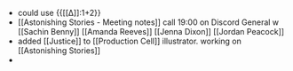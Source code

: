 - could use  {{[[∆]]:1+2}}
- [[Astonishing Stories -  Meeting notes]] call 19:00 on Discord General w [[Sachin Benny]] [[Amanda Reeves]] [[Jenna Dixon]] [[Jordan Peacock]]
- added [[Justice]] to [[Production Cell]] illustrator. working on [[Astonishing Stories]]
- 
